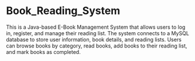 # Book_Reading_System
This is a Java-based E-Book Management System that allows users to log in, register, and manage their reading list. The system connects to a MySQL database to store user information, book details, and reading lists. Users can browse books by category, read books, add books to their reading list, and mark books as completed.
